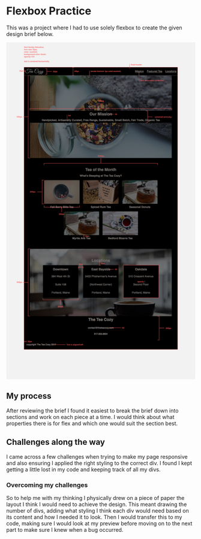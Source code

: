 # Flexbox Practice 

This was a project where I had to use solely flexbox to create the given design brief below. 


![Design Brief](./images/img-tea-cozy-redline.jpeg)


## My process

After reviewing the brief I found it easiest to break the brief down into sections and work on each piece at a time. I would think about what properties there is for flex and which one would suit the section best. 


## Challenges along the way

I came across a few challenges when trying to make my page responsive and also ensuring I applied the right styling to the correct div. I found I kept getting a little lost in my code and keeping track of all my divs.

###  Overcoming my challenges 

So to help me with my thinking I physically drew on a piece of paper the layout I think I would need to achieve the design. This meant drawing the number of divs, adding what styling I think each div would need based on its content and how I needed it to look. 
Then I would transfer this to my code, making sure I would look at my preview before moving on to the next part to make sure I knew when a bug occurred. 
